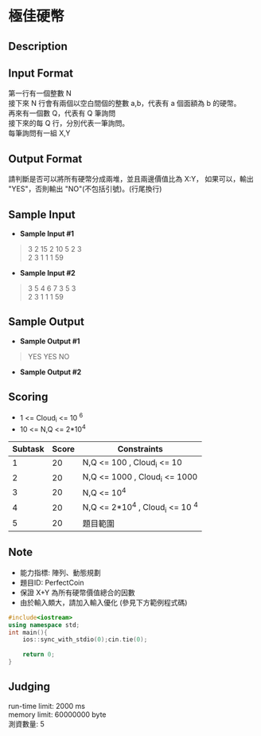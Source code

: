 # 極佳硬幣
## Description
   

## Input  Format
第一行有一個整數 N  
接下來 N 行會有兩個以空白間個的整數 a,b，代表有 a 個面額為 b 的硬幣。  
再來有一個數 Q，代表有 Q 筆詢問  
接下來的每 Q 行，分別代表一筆詢問。  
每筆詢問有一組 X,Y  

## Output Format
請判斷是否可以將所有硬幣分成兩堆，並且兩邊價值比為 X:Y，
如果可以，輸出 "YES"，否則輸出 "NO"(不包括引號)。(行尾換行)  

## Sample Input
  - **Sample Input #1**
  > 3
  > 2 15
  > 2 10 
  > 5 2
  > 3	  
  > 2 3
  > 1 1
  > 1 59
  
  - **Sample Input #2**
  > 3
  > 5 4
  > 6 7 
  > 3 5
  > 3	  
  > 2 3
  > 1 1
  > 1 59

  
## Sample Output
  - **Sample Output #1**
  > YES
  > YES
  > NO 
  
  - **Sample Output #2**
  
  
## Scoring 
  * 1  <= Cloud<sub>i</sub> <= 10 <sup>6</sup>
  * 10 <= N,Q <= 2*10<sup>4</sup>
  
| Subtask | Score | Constraints 
| ------- | ----- | -----------  
| 1       | 20    |  N,Q <= 100 , Cloud<sub>i</sub> <= 10
| 2       | 20    |  N,Q <= 1000 , Cloud<sub>i</sub> <= 1000
| 3       | 20    |  N,Q <= 10<sup>4</sup> 
| 4       | 20    |  N,Q <= 2*10<sup>4</sup> , Cloud<sub>i</sub> <= 10 <sup>4</sup>
| 5       | 20    | 題目範圍 

## Note
  * 能力指標: 陣列、動態規劃
  * 題目ID: PerfectCoin
  * 保證 X+Y 為所有硬幣價值總合的因數
  * 由於輸入頗大，請加入輸入優化 (參見下方範例程式碼)
```cpp
#include<iostream>
using namespace std;
int main(){
	ios::sync_with_stdio(0);cin.tie(0);
	
	return 0;
}
```

## Judging
run-time limit: 2000 ms  
memory limit: 60000000 byte  
測資數量: 5
